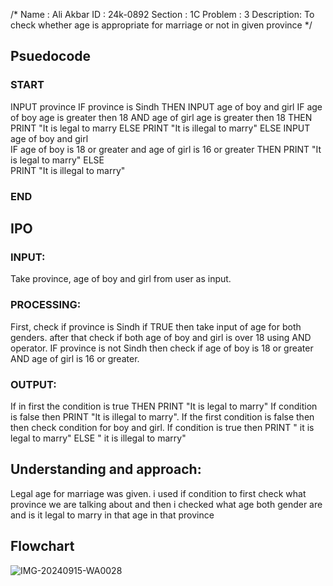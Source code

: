 /* Name    : Ali Akbar
   ID      : 24k-0892 
Section    : 1C
Problem    : 3
Description: To check whether age is appropriate for marriage or not in given province */
## Psuedocode
### START
  INPUT province
    IF province is Sindh THEN
        INPUT age of boy and girl
             IF age of boy age is greater then 18 AND age of girl age is greater then 18 THEN
                     PRINT "It is legal to marry 
             ELSE 
                     PRINT "It is illegal to marry"
    ELSE INPUT age of boy and girl                                                                                   
             IF age of boy is 18 or greater and age of girl is 16 or greater THEN
                     PRINT "It is legal to marry"
             ELSE  
                     PRINT "It is illegal to marry"
### END
## IPO
 ### INPUT:
 Take province, age of boy and girl from user as input.
### PROCESSING:
First, check if province is Sindh if TRUE then take input of age for both genders. after that check if both age of boy and girl is over 18 using AND operator. IF province is not Sindh then check if age of boy is 18 or greater AND age of girl is 16 or greater.
### OUTPUT:
If in first the condition is true THEN PRINT "It is legal to marry" If condition is false then PRINT "It is illegal to marry". If the first condition is false then then check condition for boy and girl. If condition is true then PRINT " it is legal to marry" ELSE " it is illegal to marry"       

## Understanding and approach:
 Legal age for marriage was given. i used if condition to first check what province we are talking about and then i checked what age both gender are and is it legal to marry in that age in that province     
 ## Flowchart
![IMG-20240915-WA0028](https://github.com/user-attachments/assets/bf08b688-ba9f-47af-b99b-2caf65216926)
